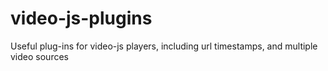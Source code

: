 video-js-plugins
================

Useful plug-ins for video-js players, including url timestamps, and multiple video sources